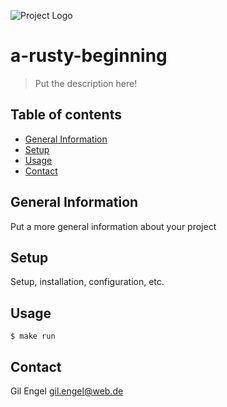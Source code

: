 ![Project Logo](./godot/assets/godot-ferris-128x128.png)

# a-rusty-beginning
> Put the description here!

## Table of contents
* [General Information](#general-information)
* [Setup](#setup)
* [Usage](#usage)
* [Contact](#contact)

## General Information
Put a more general information about your project

## Setup
Setup, installation, configuration, etc.

## Usage
```shell
$ make run
```
## Contact
Gil Engel <gil.engel@web.de>
